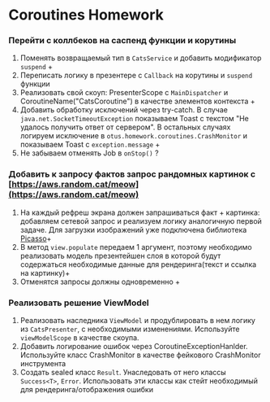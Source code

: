 # Coroutines Homework

### Перейти с коллбеков на саспенд функции и корутины

1. Поменять возвращаемый тип в `CatsService` и добавить модификатор `suspend` +
2. Переписать логику в презентере с `Callback` на корутины и `suspend` функции 
3. Реализовать свой скоуп: PresenterScope с `MainDispatcher` и CoroutineName("CatsCoroutine") в качестве элементов контекста +
4. Добавить обработку исключений через try-catch. В случае `java.net.SocketTimeoutException` показываем Toast с текстом "Не удалось получить ответ от сервером". В остальных случаях логируем исключение в `otus.homework.coroutines.CrashMonitor` и показываем Toast с `exception.message` +
5. Не забываем отменять Job в `onStop()` ?

### Добавить к запросу фактов запрос рандомных картинок с [https://aws.random.cat/meow](https://aws.random.cat/meow)

1. На каждый рефреш экрана должен запрашиваться факт + картинка: добавляем сетевой запрос и реализуем логику аналогичную первой задаче. Для загрузки изображений уже подключена библиотека [Picasso](https://github.com/square/picasso)+
2. В метод `view.populate` передаем 1 аргумент, поэтому необходимо реализовать модель презентейшен слоя в которой будут содержаться необходимые данные для рендеринга(текст и ссылка на картинку)+ 
3. Отменятся запросы должны одновременно +

### Реализовать решение ViewModel

1. Реализовать наследника `ViewModel` и продублировать в нем логику из `CatsPresenter`, с необходимыми изменениями. Используйте `viewModelScope` в качестве скоупа.
2. Добавить логирование ошибок через CoroutineExceptionHanlder. Используйте класс CrashMonitor в качестве фейкового CrashMonitor инструмента
3. Создать sealed класс `Result`. Унаследовать от него классы `Success<T>`, `Error`. Использовать эти классы как стейт необходимый для рендеринга/отображения ошибки

